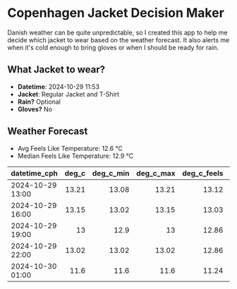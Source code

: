 
# Copenhagen Jacket Decision Maker

Danish weather can be quite unpredictable, so I created this app to help me decide which jacket to wear based on the weather forecast. 
It also alerts me when it's cold enough to bring gloves or when I should be ready for rain.

## What Jacket to wear?

- **Datetime**: 2024-10-29 11:53
- **Jacket**: Regular Jacket and T-Shirt
- **Rain?** Optional
- **Gloves?** No

## Weather Forecast
- Avg Feels Like Temperature: 12.6 °C
- Median Feels Like Temperature: 12.9 °C

| datetime_cph     |   deg_c |   deg_c_min |   deg_c_max |   deg_c_feels | weather   | wind   | rain   |
|:-----------------|--------:|------------:|------------:|--------------:|:----------|:-------|:-------|
| 2024-10-29 13:00 |   13.21 |       13.08 |       13.21 |         13.12 | Clouds    | Low    | None   |
| 2024-10-29 16:00 |   13.15 |       13.02 |       13.15 |         13.03 | Clouds    | Low    | None   |
| 2024-10-29 19:00 |   13    |       12.9  |       13    |         12.86 | Clouds    | Low    | None   |
| 2024-10-29 22:00 |   13.02 |       13.02 |       13.02 |         12.86 | Rain      | Low    | Low    |
| 2024-10-30 01:00 |   11.6  |       11.6  |       11.6  |         11.24 | Clouds    | Low    | None   |
        